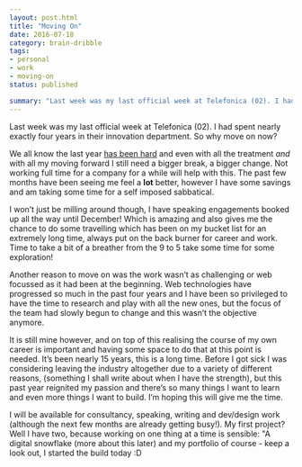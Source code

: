 ```yaml
---
layout: post.html
title: "Moving On"
date: 2016-07-18
category: brain-dribble
tags:
- personal
- work
- moving-on
status: published

summary: "Last week was my last official week at Telefonica (02). I had spent nearly exactly four years in their innovation department. So why move on now?"
---
```


Last week was my last official week at Telefonica (02). I had spent nearly exactly four years in their innovation department. So why move on now?

We all know the last year [has been hard](http://rumyrashead.com/The-Summer-of-15.html) and even with all the treatment *and* with all my moving forward I still need a bigger break, a bigger change. Not working full time for a company for a while will help with this. The past few months have been seeing me feel a **lot** better, however I have some savings and am taking some time for a self imposed sabbatical.

I won’t just be milling around though, I have speaking engagements booked up all the way until December! Which is amazing and also gives me the chance to do some travelling which has been on my bucket list for an extremely long time, always put on the back burner for career and work. Time to take a bit of a breather from the 9 to 5 take some time for some exploration!

Another reason to move on was the work wasn’t as challenging or web focussed as it had been at the beginning. Web technologies have progressed so much in the past four years and I have been so privileged to have the time to research and play with all the new ones, but the focus of the team had slowly begun to change and this wasn’t the objective anymore.

It is still mine however, and on top of this realising the course of my own career is important and having some space to do that at this point is needed. It’s been nearly 15 years, this is a long time. Before I got sick I was considering leaving the industry altogether due to a variety of different reasons, (something I shall write about when I have the strength), but this past year reignited my passion and there’s so many things I want to learn and even more things I want to build. I’m hoping this will give me the time.

I will be available for consultancy, speaking, writing and dev/design work (although the next few months are already getting busy!). My first project? Well I have two, because working on one thing at a time is sensible: "A digital snowflake (more about this later) and my portfolio of course - keep a look out, I started the build today :D